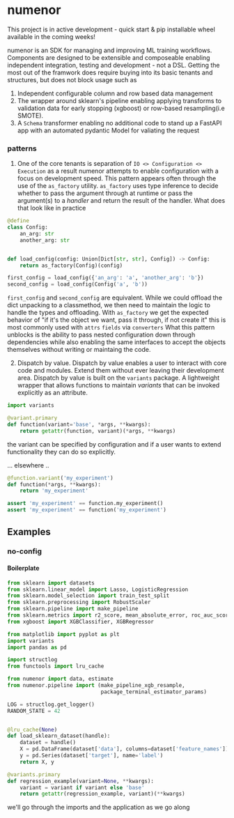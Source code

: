 # numenor

This project is in active development - quick start & pip installable wheel available in the coming weeks!

numenor is an SDK for managing and improving ML training workflows.
Components are designed to be extensible and composeable enabling independent
integration, testing and development - not a DSL. Getting the most out of the framwork
does require buying into its basic tenants and structures, but does not block usage such as

1. Independent configurable column and row based data management 
2. The wrapper around sklearn's pipeline enabling applying transforms to validation data for early stopping (xgboost) or row-based resampling(i.e SMOTE).
3. A `Schema` transformer enabling no additional code to stand up a FastAPI app
with an automated pydantic Model for valiating the request

### patterns

1. One of the core tenants is separation of `IO <> Configuration <> Execution`
as a result numenor attempts to enable configuration with a focus on development speed.
This pattern appears often through the use of the `as_factory` utility. `as_factory` uses type inference to decide whether to pass the argument through at runtime or pass the argument(s) 
to a _handler_ and return the result of the handler. What does that look like in practice
```python
@define
class Config:
    an_arg: str
    another_arg: str


def load_config(config: Union[Dict[str, str], Config]) -> Config:
    return as_factory(Config)(config)

first_config = load_config({'an_arg': 'a', 'another_arg': 'b'})
second_config = load_config(Config('a', 'b'))

```
`first_config` and `second_config` are equivalent. While we could offload the dict unpacking
to a classmethod, we then need to maintain the logic to handle the types and offloading.
With `as_factory` we get the expected behavior of "if it's the object we want, pass it through, if not create it" this is most commonly used with `attrs` `fields` via `converters` 
What this pattern unblocks is the ability to pass nested configuration down through
dependencies while also enabling the same interfaces to accept the objects themselves without 
writing or maintaing the code.


2. Dispatch by value. 
 Dispatch by value enables a user to interact
with core code and modules. Extend them without ever leaving their development area. Dispatch by value is built on the `variants` package. A lightweight wrapper that allows functions to maintain _variants_ that can be invoked explicitly as an attribute.

```python
import variants

@variant.primary
def function(variant='base', *args, **kwargs):
    return getattr(function, variant)(*args, **kwargs)

```
the variant can be specified by configuration and if a user wants to extend functionality they can do so explicitly.

... elsewhere ..

```python
@function.variant('my_experiment')
def function(*args, **kwargs):
    return 'my_experiment'

assert 'my_experiment' == function.my_experiment()
assert 'my_experiment' == function('my_experiment')

```

## Examples

### no-config

#### Boilerplate

```python
from sklearn import datasets
from sklearn.linear_model import Lasso, LogisticRegression
from sklearn.model_selection import train_test_split
from sklearn.preprocessing import RobustScaler
from sklearn.pipeline import make_pipeline
from sklearn.metrics import r2_score, mean_absolute_error, roc_auc_score, average_precision_score
from xgboost import XGBClassifier, XGBRegressor

from matplotlib import pyplot as plt
import variants
import pandas as pd

import structlog
from functools import lru_cache

from numenor import data, estimate
from numenor.pipeline import (make_pipeline_xgb_resample,
                              package_terminal_estimator_params)

LOG = structlog.get_logger()
RANDOM_STATE = 42


@lru_cache(None)
def load_sklearn_dataset(handle):
    dataset = handle()
    X = pd.DataFrame(dataset['data'], columns=dataset['feature_names'])
    y = pd.Series(dataset['target'], name='label')
    return X, y

@variants.primary
def regression_example(variant=None, **kwargs):
    variant = variant if variant else 'base'
    return getattr(regression_example, variant)(**kwargs)

```
we'll go through the imports and the application as we go along
